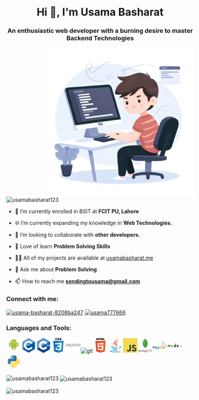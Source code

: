 <h1 align="center">Hi 👋, I'm Usama Basharat</h1>
<h3 align="center">An enthusiastic web developer with a burning desire to master Backend Technologies</h3>
<img align="right" alt="image here" width="400" src="https://github.com/usamabasharat123/usamabasharat123/blob/main/background%20image.png">

<p align="left"> <img src="https://komarev.com/ghpvc/?username=usamabasharat123&label=Profile%20views&color=0e75b6&style=flat" alt="usamabasharat123" /> </p>

- 🔭 I’m currently enrolled in BSIT at **FCIT PU, Lahore**

- 🌐 I’m currently expanding my knowledge in **Web Technologies.**

- 👯 I’m looking to collaborate with **other developers.**

- 🌱 Love of learn **Problem Solving Skills**

- 👨‍💻 All of my projects are available at [usamabasharat.me](usamabasharat.me)

- 💬 Ask me about **Problem Solving**

- 📫 How to reach me **sendingtousama@gmail.com**

<h3 align="left">Connect with me:</h3>
<p align="left">
<a href="https://linkedin.com/in/usama-basharat-8208ba247" target="blank"><img align="center" src="https://raw.githubusercontent.com/rahuldkjain/github-profile-readme-generator/master/src/images/icons/Social/linked-in-alt.svg" alt="usama-basharat-8208ba247" height="30" width="40" /></a>
<a href="https://www.leetcode.com/usama777666" target="blank"><img align="center" src="https://raw.githubusercontent.com/rahuldkjain/github-profile-readme-generator/master/src/images/icons/Social/leet-code.svg" alt="usama777666" height="30" width="40" /></a>
</p>

<h3 align="left">Languages and Tools:</h3>
<p align="left"><img src="https://raw.githubusercontent.com/devicons/devicon/master/icons/android/android-original-wordmark.svg" alt="android" width="40" height="40"/><img src="https://raw.githubusercontent.com/devicons/devicon/master/icons/c/c-original.svg" alt="c" width="40" height="40"/><img src="https://raw.githubusercontent.com/devicons/devicon/master/icons/cplusplus/cplusplus-original.svg" alt="cplusplus" width="40" height="40"/><img src="https://raw.githubusercontent.com/devicons/devicon/master/icons/css3/css3-original-wordmark.svg" alt="css3" width="40" height="40"/><img src="https://raw.githubusercontent.com/devicons/devicon/master/icons/express/express-original-wordmark.svg" alt="express" width="40" height="40"/><img src="https://www.vectorlogo.zone/logos/git-scm/git-scm-icon.svg" alt="git" width="40" height="40"/><img src="https://raw.githubusercontent.com/devicons/devicon/master/icons/html5/html5-original-wordmark.svg" alt="html5" width="40" height="40"/><img src="https://raw.githubusercontent.com/devicons/devicon/master/icons/java/java-original.svg" alt="java" width="40" height="40"/><img src="https://raw.githubusercontent.com/devicons/devicon/master/icons/javascript/javascript-original.svg" alt="javascript" width="40" height="40"/><img src="https://raw.githubusercontent.com/devicons/devicon/master/icons/mongodb/mongodb-original-wordmark.svg" alt="mongodb" width="40" height="40"/><img src="https://raw.githubusercontent.com/devicons/devicon/master/icons/mysql/mysql-original-wordmark.svg" alt="mysql" width="40" height="40"/><img src="https://raw.githubusercontent.com/devicons/devicon/master/icons/nodejs/nodejs-original-wordmark.svg" alt="nodejs" width="40" height="40"/><img src="https://raw.githubusercontent.com/devicons/devicon/master/icons/python/python-original.svg" alt="python" width="40" height="40"/></p>

<p><img align="left" src="https://github-readme-stats.vercel.app/api/top-langs?username=usamabasharat123&show_icons=true&locale=en&layout=compact" alt="usamabasharat123" /></p>

<p>&nbsp;<img align="center" src="https://github-readme-stats.vercel.app/api?username=usamabasharat123&show_icons=true&locale=en" alt="usamabasharat123" /></p>

<p><img align="center" src="https://github-readme-streak-stats.herokuapp.com/?user=usamabasharat123&" alt="usamabasharat123" /></p>
